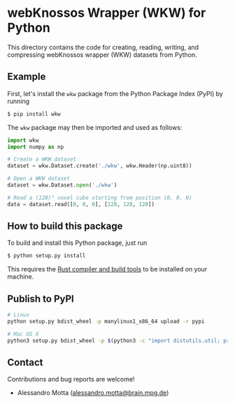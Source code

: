 # webKnossos Wrapper (WKW) for Python
This directory contains the code for creating, reading, writing, and
compressing webKnossos wrapper (WKW) datasets from Python.

## Example
First, let's install the `wkw` package from the Python Package Index
(PyPI) by running
```bash
$ pip install wkw
```

The `wkw` package may then be imported and used as follows:

```python
import wkw
import numpy as np

# Create a WKW dataset
dataset = wkw.Dataset.create('./wkw', wkw.Header(np.uint8))

# Open a WKW dataset
dataset = wkw.Dataset.open('./wkw')

# Read a (128)³ voxel cube starting from position (0, 0, 0)
data = dataset.read([0, 0, 0], [128, 128, 128])
```

## How to build this package
To build and install this Python package, just run
```bash
$ python setup.py install
```

This requires the [Rust compiler and build tools](https://www.rust-lang.org/en-US/install.html)
to be installed on your machine.

## Publish to PyPI
```bash
# Linux
python setup.py bdist_wheel -p manylinux1_x86_64 upload -r pypi

# Mac OS X
python3 setup.py bdist_wheel -p $(python3 -c "import distutils.util; print(distutils.util.get_platform())") upload
```

## Contact
Contributions and bug reports are welcome!

- Alessandro Motta (alessandro.motta@brain.mpg.de)

